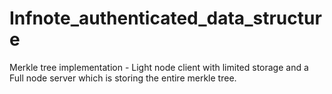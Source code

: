 # Infnote_authenticated_data_structure
Merkle tree implementation - Light node client with limited storage and a Full node server which is storing the entire merkle tree.

